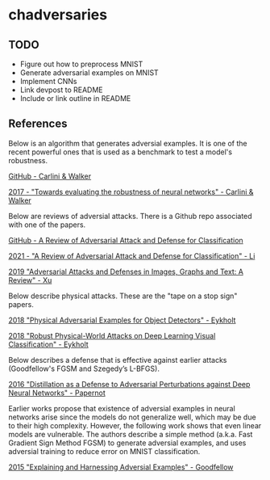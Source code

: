 # chadversaries

## TODO
- Figure out how to preprocess MNIST
- Generate adversarial examples on MNIST
- Implement CNNs
- Link devpost to README
- Include or link outline in README

## References

Below is an algorithm that generates adversial examples. It is one of the recent powerful ones that is used as a benchmark to test a model's robustness.

[GitHub - Carlini & Walker](https://github.com/carlini/nn_robust_attacks)

[2017 - "Towards evaluating the robustness of neural networks" - Carlini & Walker](https://arxiv.org/pdf/1608.04644.pdf)

Below are reviews of adversial attacks. There is a Github repo associated with one of the papers.

[GitHub - A Review of Adversarial Attack and Defense for Classification](https://github.com/liyao880/revew_adv_defense)

[2021 - "A Review of Adversarial Attack and Defense for Classification" - Li](https://arxiv.org/pdf/2111.09961.pdf)

[2019 "Adversarial Attacks and Defenses in Images, Graphs and Text: A Review" - Xu](https://arxiv.org/pdf/1909.08072.pdf)

Below describe physical attacks. These are the "tape on a stop sign" papers.

[2018 "Physical Adversarial Examples for Object Detectors" - Eykholt](https://arxiv.org/pdf/1807.07769.pdf)

[2018 "Robust Physical-World Attacks on Deep Learning Visual Classification" - Eykholt](https://arxiv.org/pdf/1707.08945.pdf)

Below describes a defense that is effective against earlier attacks (Goodfellow's FGSM and Szegedy’s L-BFGS).

[2016 "Distillation as a Defense to Adversarial Perturbations against Deep Neural Networks" - Papernot](https://arxiv.org/pdf/1511.04508.pdf)

Earlier works propose that existence of adversial examples in neural networks arise since the models do not generalize well, which may be due to their high complexity. However, the following work shows that even linear models are vulnerable. The authors describe a simple method (a.k.a. Fast Gradient Sign Method FGSM) to generate adversial examples, and uses adversial training to reduce error on MNIST classification.

[2015 "Explaining and Harnessing Adversial Examples" - Goodfellow](https://arxiv.org/pdf/1412.6572.pdf)
